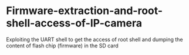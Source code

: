 # Firmware-extraction-and-root-shell-access-of-IP-camera
Exploiting the UART shell to get the access of root shell and dumping the content of flash chip (firmware) in the SD card 
